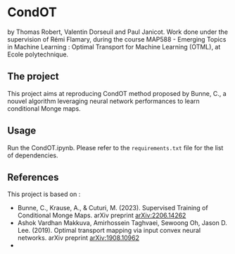 # CondOT
by Thomas Robert, Valentin Dorseuil and Paul Janicot.
Work done under the supervision of Rémi Flamary, during the course MAP588 - Emerging Topics in Machine Learning :  Optimal Transport for Machine Learning (OTML), at Ecole polytechnique.

## The project
This project aims at reproducing CondOT method proposed by Bunne, C., a nouvel algorithm leveraging neural network performances to learn conditional Monge maps.

## Usage
Run the CondOT.ipynb. Please refer to the `requirements.txt` file for the list of dependencies.

## References

This project is based on :
- Bunne, C., Krause, A., & Cuturi, M. (2023). Supervised Training of Conditional Monge Maps. arXiv preprint [arXiv:2206.14262](https://arxiv.org/abs/2206.14262)
- Ashok Vardhan Makkuva, Amirhossein Taghvaei, Sewoong Oh, Jason D. Lee. (2019). Optimal transport mapping via input convex neural networks. arXiv preprint [arXiv:1908.10962]([https://arxiv.org/abs/2206.14262](https://arxiv.org/abs/1908.10962))
- 
